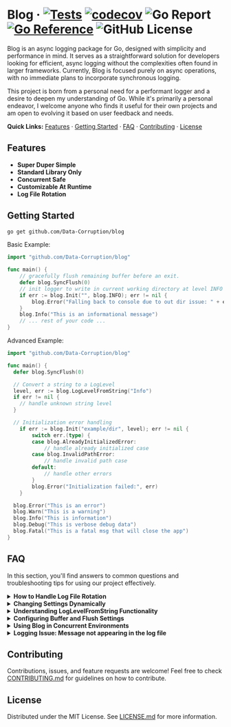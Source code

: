 # Blog · [![Tests](https://github.com/Data-Corruption/blog/actions/workflows/tests.yml/badge.svg)](https://github.com/Data-Corruption/blog/actions/workflows/tests.yml) [![codecov](https://codecov.io/github/Data-Corruption/blog/graph/badge.svg?token=HGC6QI86EG)](https://codecov.io/github/Data-Corruption/blog) ![Go Report](https://img.shields.io/badge/go%20report-A+-brightgreen.svg?style=flat) [![Go Reference](https://pkg.go.dev/badge/github.com/Data-Corruption/blog.svg)](https://pkg.go.dev/github.com/Data-Corruption/blog) ![GitHub License](https://img.shields.io/github/license/Data-Corruption/blog)

Blog is an async logging package for Go, designed with simplicity and performance in mind. It serves as a straightforward solution for developers looking for efficient, async logging without the complexities often found in larger frameworks. Currently, Blog is focused purely on async operations, with no immediate plans to incorporate synchronous logging.

This project is born from a personal need for a performant logger and a desire to deepen my understanding of Go. While it's primarily a personal endeavor, I welcome anyone who finds it useful for their own projects and am open to evolving it based on user feedback and needs.

**Quick Links:** [Features](#features) · [Getting Started](#getting-started) · [FAQ](#faq) · [Contributing](#contributing) · [License](#license)

## Features

- **Super Duper Simple**
- **Standard Library Only**
- **Concurrent Safe**
- **Customizable At Runtime**
- **Log File Rotation**

## Getting Started

```sh
go get github.com/Data-Corruption/blog
```

Basic Example:

```go
import "github.com/Data-Corruption/blog"

func main() {
    // gracefully flush remaining buffer before an exit.
    defer blog.SyncFlush(0)
    // init logger to write in current working directory at level INFO
    if err := blog.Init("", blog.INFO); err != nil {
        blog.Error("Falling back to console due to out dir issue: " + err.Error())
    }
    blog.Info("This is an informational message")
    // ... rest of your code ...
}
```

Advanced Example:

```go
import "github.com/Data-Corruption/blog"

func main() {
  defer blog.SyncFlush(0)

  // Convert a string to a LogLevel
  level, err := blog.LogLevelFromString("Info")
  if err != nil {
    // handle unknown string level
  }

  // Initialization error handling
	if err := blog.Init("example/dir", level); err != nil {
		switch err.(type) {
		case blog.AlreadyInitializedError:
			// handle already initialized case
		case blog.InvalidPathError:
			// handle invalid path case
		default:
			// handle other errors
		}
		blog.Error("Initialization failed:", err)
	}

  blog.Error("This is an error")
  blog.Warn("This is a warning")
  blog.Info("This is information")
  blog.Debug("This is verbose debug data")
  blog.Fatal("This is a fatal msg that will close the app")
}
```

## FAQ

In this section, you'll find answers to common questions and troubleshooting tips for using our project effectively.

<details>
<summary><b>How to Handle Log File Rotation</b></summary>

Question: What happens when the log file reaches its maximum size, and how can I manage it?

Answer: Blog automatically handles log file rotation based on the size limit you set. Once the latest.log file exceeds the specified maximum size, it's renamed with the current date and time, and a new latest.log file is created. You can adjust the maximum file size using `blog.SetMaxFileSize(size)`. This ensures your logs are manageable and prevents excessive file growth.
</details>

<details>
<summary><b>Changing Settings Dynamically</b></summary>

Question: Can I change the logger's settings at runtime, and how?

Answer: Yes, you can dynamically adjust various settings in the logger. Due to the async nature of the logger these settings may take a few ms to update. Here is a list of available methods to update settings:
- `SetLevel(level LogLevel)`
- `SetUseConsole(use bool)`
- `SetMaxWriteBufSize(size int)`
- `SetMaxFileSize(size int)`
- `SetDirPath(path string)`
- `SetFlushInterval(d time.Duration)`
</details>

<details>
<summary><b>Understanding LogLevelFromString Functionality</b></summary>

Question: What does blog.LogLevelFromString("string") do, and how should I handle unknown log levels?

Answer: The function blog.LogLevelFromString("string") converts a string representation of a log level (like "info" or "debug") into a Blog's LogLevel. If the string doesn't match any known log levels, it returns false as the second return value. The case of the characters is irrelevant as they are all upcased before checking.
</details>

<details>
<summary><b>Configuring Buffer and Flush Settings</b></summary>

**Question**: How can I optimize performance by configuring the internal buffer and flush intervals?

**Answer**: Blog optimizes log writing using a rolling buffer, which automatically flushes based on two configurable events:

  - **Buffer Size Limit Reached**: When the buffer accumulates to a certain size, it triggers a flush. You can set this threshold with `blog.SetMaxWriteBufSize(size)`. The default size is 4KB. Adjusting this allows you to balance between performance and real-time logging based on your application's needs.

  - **Time Interval Elapsed**: The buffer also flushes periodically after a specified time interval, ensuring logs are written even during low activity. Set this interval with `blog.SetFlushInterval(amountOfTime)`. The default interval is 5 seconds. Shortening this time ensures more frequent writes, while lengthening it can reduce disk I/O in less critical applications.

Both settings are crucial for tailoring Blog's performance to match your specific logging requirements and operational environment.
</details>

<details>
<summary><b>Using Blog in Concurrent Environments</b></summary>

**Question**: Is Blog suitable for concurrent environments, and are there any special considerations for synchronous operations?

**Answer**: Blog is inherently safe for concurrent use in applications utilizing multiple goroutines. It manages access to log files asynchronously, ensuring thread safety without the need for additional synchronization in most scenarios. However, due to its asynchronous nature, if you require synchronous logging, i recommend checking out one of GO's many libs that support sync operation, here is one if interested:
- **zap**: https://github.com/uber-go/zap
</details>

<details>
<summary><b>Logging Issue: Message not appearing in the log file</b></summary>
  
**Question**: After logging a message, flushing, and then reading the log file, why doesn't it contain my message?

**Answer**: This is likely due to the asynchronous nature of our logging system, which utilizes goroutines and channels. These processes require some time to execute. To resolve this:
  - **Step 1**: Wait for a few milliseconds after logging your message before flushing.
  - **Step 2**: Similarly, wait for a few milliseconds after flushing before you attempt to read the log file.o
These steps ensure that the system has enough time to process your requests.

</details>


## Contributing

Contributions, issues, and feature requests are welcome! Feel free to check [CONTRIBUTING.md](CONTRIBUTING.md) for guidelines on how to contribute.

## License

Distributed under the MIT License. See [LICENSE.md](LICENSE.md) for more information.

